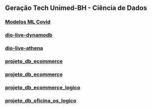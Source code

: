 ## Geração Tech Unimed-BH - Ciência de Dados

### [Modelos ML Covid](./modelos_ml_covid)

### [dio-live-dynamodb](./dio-live-dynamodb)

### [dio-live-athena](./dio-live-athena)

### [projeto_db_ecommerce](./projeto_db_ecommerce)

### [projeto_db_ecommerce](./projeto_db_oficina_os)

### [projeto_db_ecommerce_logico](./projeto_db_ecommerce_logico)

### [projeto_db_oficina_os_logico](./projeto_db_oficina_os_logico)